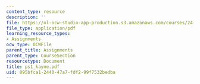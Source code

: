 ```yaml
---
content_type: resource
description: ''
file: https://ol-ocw-studio-app-production.s3.amazonaws.com/courses/24-951-introduction-to-syntax-fall-2003/095bfca1244047a7fdf299f7532bedba_ps1_kayne.pdf
file_type: application/pdf
learning_resource_types:
- Assignments
ocw_type: OCWFile
parent_title: Assignments
parent_type: CourseSection
resourcetype: Document
title: ps1_kayne.pdf
uid: 095bfca1-2440-47a7-fdf2-99f7532bedba
---
```


